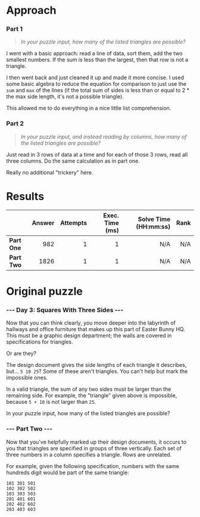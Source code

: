 # Approach
### Part 1
> _In your puzzle input, how many of the listed triangles are possible?_

I went with a basic approach: read a line of data, sort them, add the two smallest numbers. If the sum is less than the largest,
then that row is not a triangle.

I then went back and just cleaned it up and made it more concise. I used some basic algebra to reduce the equation for comparison
to just use the `sum` and `max` of the lines (if the total sum of sides is less than or equal to 2 * the max side length, it's not a possible triangle).

This allowed me to do everything in a nice little list comprehension.

### Part 2
> _In your puzzle input, and instead reading by columns, how many of the listed triangles are possible?_

Just read in 3 rows of data at a time and for each of those 3 rows, read all three columns. Do the same calculation as
in part one.

Really no additional "trickery" here.

# Results

|              | Answer | Attempts | Exec. Time (ms) | Solve Time (HH:mm:ss) | Rank |
|--------------|-------:|---------:|----------------:|----------------------:|-----:|
| **Part One** |    982 |        1 |               1 |                   N/A |  N/A |
| **Part Two** |   1826 |        1 |               1 |                   N/A |  N/A |


# Original puzzle
### --- Day 3: Squares With Three Sides ---

Now that you can think clearly, you move deeper into the labyrinth of hallways and office furniture that makes up this part of Easter Bunny HQ. This must be a graphic design department; the walls are covered in specifications for triangles.

Or are they?

The design document gives the side lengths of each triangle it describes, but... `5 10 25`? Some of these aren't triangles. You can't help but mark the impossible ones.

In a valid triangle, the sum of any two sides must be larger than the remaining side. For example, the "triangle" given above is impossible, because `5 + 10` is not larger than `25`.

In your puzzle input, how many of the listed triangles are possible?

### --- Part Two ---

Now that you've helpfully marked up their design documents, it occurs to you that triangles are specified in groups of three vertically. Each set of three numbers in a column specifies a triangle. Rows are unrelated.

For example, given the following specification, numbers with the same hundreds digit would be part of the same triangle:

```
101 301 501
102 302 502
103 303 503
201 401 601
202 402 602
203 403 603
```
